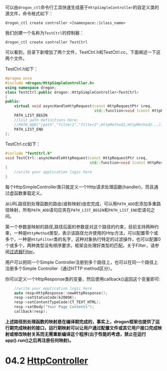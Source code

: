 可以由`drogon_ctl`命令行工具快速生成基于`HttpSimpleController`的自定义类的源文件，命令格式如下：

```shell
drogon_ctl create controller <[namespace::]class_name>
```

我们创建一个名称为`TestCtrl`的控制器：

```shell
drogon_ctl create controller TestCtrl
```

可以看到，目录下新增加了两个文件，TestCtrl.h和TestCtrl.cc，下面阐述一下这两个文件。

TestCtrl.h如下：

```c++
#pragma once
#include <drogon/HttpSimpleController.h>
using namespace drogon;
class TestCtrl:public drogon::HttpSimpleController<TestCtrl>
{
public:
    virtual void asyncHandleHttpRequest(const HttpRequestPtr &req,
                                        std::function<void (const HttpResponsePtr &)> &&callback)override;
    PATH_LIST_BEGIN
    //list path definitions here;
    //PATH_ADD("/path","filter1","filter2",HttpMethod1,HttpMethod2...);
    PATH_LIST_END
};
```

TestCtrl.cc如下：

```c++
#include "TestCtrl.h"
void TestCtrl::asyncHandleHttpRequest(const HttpRequestPtr &req,
                                      std::function<void (const HttpResponsePtr &)> &&callback)
{
    //write your application logic here
}
```

每个HttpSimpleController类只能定义一个Http请求处理函数(handler)，而且通过虚函数重载定义。

从URL路径到处理函数的路由(或称映射)由宏完成，可以用`PATH_ADD`宏添加多重路径映射，所有`PATH_ADD`语句应夹在`PATH_LIST_BEGIN`和`PATH_LIST_END`宏语句之间。

第一个参数是映射的路径,路径后面的参数是对这个路径的约束，目前支持两种约束，一种是`HttpMethod`类型，表示该路径允许使用的Http方法，可以配置零个或多个，一种是`HttpFilter`类的名字，这种对象执行特定的过滤操作，也可以配置0个或多个，两种类型没有顺序要求，框架会处理好类型的匹配。关于Filter，请参阅[过滤器Filter](CHN-05-过滤器)。

用户可以把同一个Simple Controller注册到多个路径上，也可以在同一个路径上注册多个Simple Controller（通过HTTP method区分）。

你可以定义一个HttpResponse类的变量，然后使用callback()返回这个变量即可:

```c++
    //write your application logic here
    auto resp=HttpResponse::newHttpResponse();
    resp->setStatusCode(k200OK);
    resp->setContentTypeCode(CT_TEXT_HTML);
    resp->setBody("Your Page Contents");
    callback(resp);
```

**上述路径到处理函数的映射是在编译期完成的，事实上，drogon框架也提供了运行期完成映射的接口，运行期映射可以让用户通过配置文件或其它用户接口完成映射或修改映射关系而无需重新编译这个程序(出于性能的考虑，禁止在运行app().run()之后再注册任何映射)。**

# 04.2 [HttpController](CHN-04-2-控制器-HttpController)